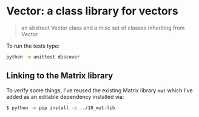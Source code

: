 # Vector: a class library for vectors
> an abstract Vector class and a misc set of classes inheriting from Vector


To run the tests type:

```bash
python -m unittest discover
```

## Linking to the Matrix library

To verify some things, I've reused the existing Matrix library `mat` which I've added as an editable dependency installed via:

```bash
$ python -m pip install -e ../10_mat-lib
```
